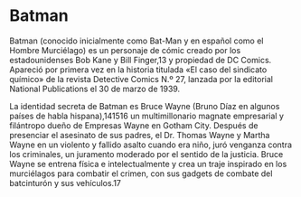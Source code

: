 # Batman

Batman (conocido inicialmente como Bat-Man y en español como el Hombre Murciélago) es un
personaje de cómic creado por los estadounidenses Bob Kane y Bill Finger,13​ y propiedad de DC
Comics. Apareció por primera vez en la historia titulada «El caso del sindicato químico» de la 
revista Detective Comics N.º 27, lanzada por la editorial National Publications el 30 de marzo 
de 1939.

La identidad secreta de Batman es Bruce Wayne (Bruno Díaz en 
algunos países de habla hispana),14​15​16​ un multimillonario 
magnate empresarial y filántropo dueño de Empresas Wayne en Gotham City. Después 
de presenciar el asesinato de sus padres, el Dr. Thomas Wayne y Martha Wayne en un violento
y fallido asalto cuando era niño, juró venganza contra los criminales, un juramento moderado por el
sentido de la justicia. Bruce Wayne se entrena física e intelectualmente y crea un traje inspirado
en los murciélagos para combatir el crimen, con sus gadgets de combate del batcinturón y sus vehículos.17​
